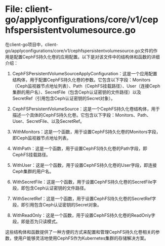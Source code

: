 # File: client-go/applyconfigurations/core/v1/cephfspersistentvolumesource.go

在client-go项目中，client-go/applyconfigurations/core/v1/cephfspersistentvolumesource.go文件的作用是配置CephFS持久化卷的应用配置。以下是对该文件中的结构体和函数的详细介绍：

1. CephFSPersistentVolumeSourceApplyConfiguration：这是一个应用配置结构体，用于配置CephFS持久化卷的参数。它包含以下字段：Monitors（Ceph监视器节点地址列表）、Path（CephFS挂载路径）、User（连接Ceph集群的用户名）、SecretFile（包含Ceph认证密钥的文件路径）以及SecretRef（引用包含Ceph认证密钥的Secret对象）。

2. CephFSPersistentVolumeSource：这是一个CephFS持久化卷结构体，用于描述一个具体的CephFS持久化卷。它包含以下字段：Monitors、Path、User、SecretFile、以及SecretRef。

3. WithMonitors：这是一个函数，用于设置CephFS持久化卷的Monitors字段，即Ceph监视器节点地址列表。

4. WithPath：这是一个函数，用于设置CephFS持久化卷的Path字段，即CephFS挂载路径。

5. WithUser：这是一个函数，用于设置CephFS持久化卷的User字段，即连接Ceph集群的用户名。

6. WithSecretFile：这是一个函数，用于设置CephFS持久化卷的SecretFile字段，即包含Ceph认证密钥的文件路径。

7. WithSecretRef：这是一个函数，用于设置CephFS持久化卷的SecretRef字段，即引用包含Ceph认证密钥的Secret对象。

8. WithReadOnly：这是一个函数，用于设置CephFS持久化卷的ReadOnly字段，即是否为只读模式。

这些结构体和函数提供了一种方便的方式来配置和管理CephFS持久化卷相关的参数，使用户能够灵活地使用CephFS作为Kubernetes集群的存储解决方案。

